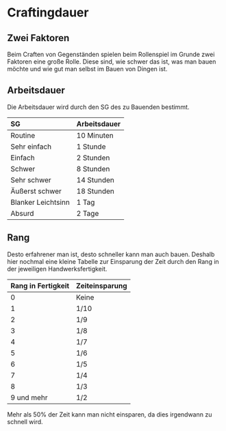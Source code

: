 # Craftingdauer

## Zwei Faktoren

Beim Craften von Gegenständen spielen beim Rollenspiel im Grunde zwei Faktoren eine große Rolle. Diese sind, wie schwer das ist, was man bauen möchte und wie gut man selbst im Bauen von Dingen ist.

## Arbeitsdauer

Die Arbeitsdauer wird durch den SG des zu Bauenden bestimmt.

| SG | Arbeitsdauer |
| :--- | :--- |
| Routine | 10 Minuten |
| Sehr einfach | 1 Stunde |
| Einfach | 2 Stunden |
| Schwer | 8 Stunden |
| Sehr schwer | 14 Stunden |
| Äußerst schwer | 18 Stunden |
| Blanker Leichtsinn | 1 Tag |
| Absurd | 2 Tage |

## Rang

Desto erfahrener man ist, desto schneller kann man auch bauen. Deshalb hier nochmal eine kleine Tabelle zur Einsparung der Zeit durch den Rang in der jeweiligen Handwerksfertigkeit.

| Rang in Fertigkeit | Zeiteinsparung |
| :--- | :--- |
| 0 | Keine |
| 1 | 1/10 |
| 2 | 1/9 |
| 3 | 1/8 |
| 4 | 1/7 |
| 5 | 1/6 |
| 6 | 1/5 |
| 7 | 1/4 |
| 8 | 1/3 |
| 9 und mehr | 1/2 |

Mehr als 50% der Zeit kann man nicht einsparen, da dies irgendwann zu schnell wird.

